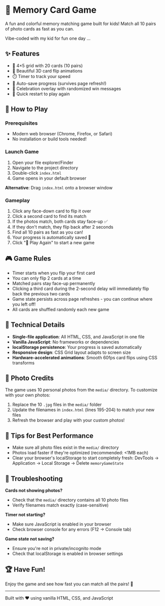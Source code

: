 # 🎴 Memory Card Game

A fun and colorful memory matching game built for kids! Match all 10 pairs of photo cards as fast as you can.

Vibe-coded with my kid for fun one day ...

## ✨ Features

- 🎯 4×5 grid with 20 cards (10 pairs)
- 🎴 Beautiful 3D card flip animations
- ⏱️ Timer to track your speed
- 💾 Auto-save progress (survives page refresh!)
- 🎉 Celebration overlay with randomized win messages
- 🔄 Quick restart to play again

## 🚀 How to Play

### Prerequisites
- Modern web browser (Chrome, Firefox, or Safari)
- No installation or build tools needed!

### Launch Game
1. Open your file explorer/Finder
2. Navigate to the project directory
3. Double-click `index.html`
4. Game opens in your default browser

**Alternative**: Drag `index.html` onto a browser window

### Gameplay
1. Click any face-down card to flip it over
2. Click a second card to find its match
3. If the photos match, both cards stay face-up ✅
4. If they don't match, they flip back after 2 seconds
5. Find all 10 pairs as fast as you can!
6. Your progress is automatically saved 💾
7. Click "🔄 Play Again" to start a new game

## 🎮 Game Rules

- Timer starts when you flip your first card
- You can only flip 2 cards at a time
- Matched pairs stay face-up permanently
- Clicking a third card during the 2-second delay will immediately flip back the previous two cards
- Game state persists across page refreshes - you can continue where you left off!
- All cards are shuffled randomly each new game

## 🎨 Technical Details

- **Single-file application**: All HTML, CSS, and JavaScript in one file
- **Vanilla JavaScript**: No frameworks or dependencies
- **localStorage persistence**: Your progress is saved automatically
- **Responsive design**: CSS Grid layout adapts to screen size
- **Hardware-accelerated animations**: Smooth 60fps card flips using CSS transforms

## 📸 Photo Credits

The game uses 10 personal photos from the `media/` directory. To customize with your own photos:
1. Replace the 10 `.jpg` files in the `media/` folder
2. Update the filenames in `index.html` (lines 195-204) to match your new files
3. Refresh the browser and play with your custom photos!

## 🎯 Tips for Best Performance

- Make sure all photo files exist in the `media/` directory
- Photos load faster if they're optimized (recommended: <1MB each)
- Clear your browser's localStorage to start completely fresh: DevTools → Application → Local Storage → Delete `memoryGameState`

## 🐛 Troubleshooting

**Cards not showing photos?**
- Check that the `media/` directory contains all 10 photo files
- Verify filenames match exactly (case-sensitive)

**Timer not starting?**
- Make sure JavaScript is enabled in your browser
- Check browser console for any errors (F12 → Console tab)

**Game state not saving?**
- Ensure you're not in private/incognito mode
- Check that localStorage is enabled in browser settings

## 🏆 Have Fun!

Enjoy the game and see how fast you can match all the pairs! 🎉

---

Built with ❤️ using vanilla HTML, CSS, and JavaScript
